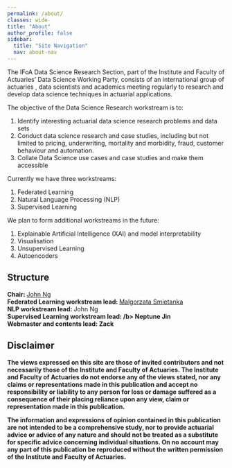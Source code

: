 ```yaml
---
permalink: /about/
classes: wide
title: "About"
author_profile: false
sidebar:
  title: "Site Navigation"
  nav: about-nav
---
```


The IFoA Data Science Research Section, part of the Institute and Faculty of Actuaries’ Data Science Working Party, consists of an international group of actuaries , data scientists and academics meeting regularly to research and develop data science techniques in actuarial applications.

The objective of the Data Science Research workstream is to:

1. Identify interesting actuarial data science research problems and data sets
2. Conduct data science research and case studies, including but not limited to pricing, underwriting, mortality and morbidity, fraud, customer behaviour and automation.
3. Collate Data Science use cases and case studies and make them accessible

Currently we have three workstreams:
1. Federated Learning
2. Natural Language Processing (NLP)
3. Supervised Learning

We plan to form additional workstreams in the future:
1. Explainable Artificial Intelligence (XAI) and model interpretability
2. Visualisation
3. Unsupervised Learning
4. Autoencoders   

## Structure

<b> Chair: </b> <a href="https://www.linkedin.com/in/wui-hua-ng/"> John Ng </a> <br>
<b> Federated Learning workstream lead: </b> <a href href="https://www.linkedin.com/in/ma%C5%82gorzata-%C5%9Bmietanka-a1963a112/"> Malgorzata Smietanka </a> <br>
<b> NLP workstream lead: </b> John Ng <br>
<b> Supervised Learning workstream lead: /b> Neptune Jin <br>
<b> Webmaster and contents lead: </b> Zack <br>


## Disclaimer
The views expressed on this site are those of invited contributors and not necessarily those of the Institute and Faculty of Actuaries. The Institute and Faculty of Actuaries do not endorse any of the views stated, nor any claims or representations made in this publication and accept no responsibility or liability to any person for loss or damage suffered as a consequence of their placing reliance upon any view, claim or representation made in this publication. 

The information and expressions of opinion contained in this publication are not intended to be a comprehensive study, nor to provide actuarial advice or advice of any nature and should not be treated as a substitute for specific advice concerning individual situations. On no account may any part of this publication be reproduced without the written permission of the Institute and Faculty of Actuaries.
